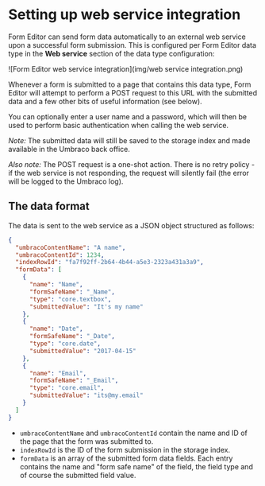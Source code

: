 # Setting up web service integration
Form Editor can send form data automatically to an external web service upon a successful form submission. This is configured per Form Editor data type in the **Web service** section of the data type configuration:

![Form Editor web service integration](img/web service integration.png)

Whenever a form is submitted to a page that contains this data type, Form Editor will attempt to perform a POST request to this URL with the submitted data and a few other bits of useful information (see below). 

You can optionally enter a user name and a password, which will then be used to perform basic authentication when calling the web service.

*Note:* The submitted data will still be saved to the storage index and made available in the Umbraco back office. 

*Also note:* The POST request is a one-shot action. There is no retry policy - if the web service is not responding, the request will silently fail (the error will be logged to the Umbraco log). 

## The data format
The data is sent to the web service as a JSON object structured as follows:

```json
{
  "umbracoContentName": "A name",
  "umbracoContentId": 1234,
  "indexRowId": "fa7f92ff-2b64-4b44-a5e3-2323a431a3a9",
  "formData": [
    {
      "name": "Name",
      "formSafeName": "_Name",
      "type": "core.textbox",
      "submittedValue": "It's my name"
    },
    {
      "name": "Date",
      "formSafeName": "_Date",
      "type": "core.date",
      "submittedValue": "2017-04-15"
    },
    {
      "name": "Email",
      "formSafeName": "_Email",
      "type": "core.email",
      "submittedValue": "its@my.email"
    }
  ]
}
```

* `umbracoContentName` and `umbracoContentId` contain the name and ID of the page that the form was submitted to.
* `indexRowId` is the ID of the form submission in the storage index.
* `formData` is an array of the submitted form data fields. Each entry contains the name and "form safe name" of the field, the field type and of course the submitted field value.
